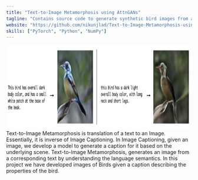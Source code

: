 ```yaml
---
title: "Text-to-Image Metamorphosis using AttnGANs"
tagline: "Contains source code to generate synthetic bird images from a given text input"
website: "https://github.com/nikunjlad/Text-to-Image-Metamorphosis-using-AttnGANs"
skills: ["PyTorch", "Python", "NumPy"]
---
```


<img src="/img/bird_gan.png" alt="Bird" height="228" width="1046">
Text-to-Image Metamorphosis is translation of a text to an Image. Essentially, it is 
inverse of Image Captioning. In Image Captioning, given an image, we develop a model to 
generate a caption for it based on the underlying scene. Text-to-Image Metamorphosis, 
generates an image from a corresponding text by understanding the language semantics. In this project
we have developed images of Birds given a caption describing the properties of the bird. 
